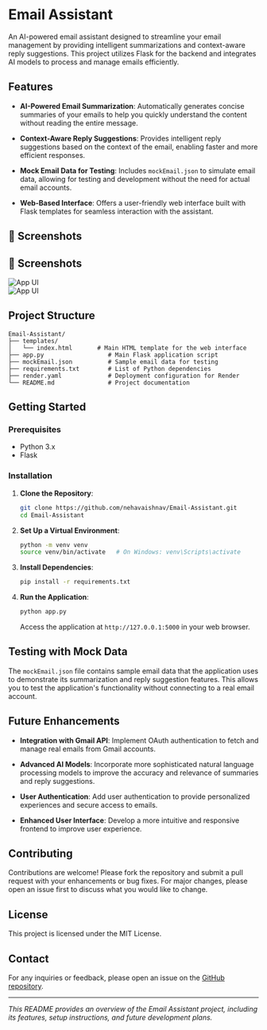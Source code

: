 # Email Assistant

An AI-powered email assistant designed to streamline your email management by providing intelligent summarizations and context-aware reply suggestions. This project utilizes Flask for the backend and integrates AI models to process and manage emails efficiently.

## Features

- **AI-Powered Email Summarization**: Automatically generates concise summaries of your emails to help you quickly understand the content without reading the entire message.

- **Context-Aware Reply Suggestions**: Provides intelligent reply suggestions based on the context of the email, enabling faster and more efficient responses.

- **Mock Email Data for Testing**: Includes `mockEmail.json` to simulate email data, allowing for testing and development without the need for actual email accounts.

- **Web-Based Interface**: Offers a user-friendly web interface built with Flask templates for seamless interaction with the assistant.

## 📸 Screenshots
## 📸 Screenshots
![App UI](https://github.com/nehavaishnav/Email-Assistant/assets/1.png)  
![App UI](https://github.com/nehavaishnav/Email-Assistant/assets/2.png)  

## Project Structure

```
Email-Assistant/
├── templates/
│   └── index.html       # Main HTML template for the web interface
├── app.py                  # Main Flask application script
├── mockEmail.json          # Sample email data for testing
├── requirements.txt        # List of Python dependencies
├── render.yaml             # Deployment configuration for Render
└── README.md               # Project documentation
```

## Getting Started

### Prerequisites

- Python 3.x
- Flask

### Installation

1. **Clone the Repository**:

   ```bash
   git clone https://github.com/nehavaishnav/Email-Assistant.git
   cd Email-Assistant
   ```

2. **Set Up a Virtual Environment**:

   ```bash
   python -m venv venv
   source venv/bin/activate   # On Windows: venv\Scripts\activate
   ```

3. **Install Dependencies**:

   ```bash
   pip install -r requirements.txt
   ```

4. **Run the Application**:

   ```bash
   python app.py
   ```

   Access the application at `http://127.0.0.1:5000` in your web browser.

## Testing with Mock Data

The `mockEmail.json` file contains sample email data that the application uses to demonstrate its summarization and reply suggestion features. This allows you to test the application's functionality without connecting to a real email account.

## Future Enhancements

- **Integration with Gmail API**: Implement OAuth authentication to fetch and manage real emails from Gmail accounts.

- **Advanced AI Models**: Incorporate more sophisticated natural language processing models to improve the accuracy and relevance of summaries and reply suggestions.

- **User Authentication**: Add user authentication to provide personalized experiences and secure access to emails.

- **Enhanced User Interface**: Develop a more intuitive and responsive frontend to improve user experience.

## Contributing

Contributions are welcome! Please fork the repository and submit a pull request with your enhancements or bug fixes. For major changes, please open an issue first to discuss what you would like to change.

## License

This project is licensed under the MIT License.

## Contact

For any inquiries or feedback, please open an issue on the [GitHub repository](https://github.com/nehavaishnav/Email-Assistant/issues).

---

*This README provides an overview of the Email Assistant project, including its features, setup instructions, and future development plans.* 
